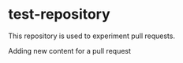 # test-repository

This repository is used to experiment pull requests.

Adding new content for a pull request
